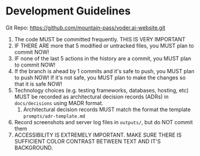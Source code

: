 # Development Guidelines

Git Repo: https://github.com/mountain-pass/voder.ai-website.git

1. The code MUST be committed frequently. THIS IS VERY IMPORTANT
2. IF THERE ARE more that 5 modified or untracked files, you MUST plan to commit NOW!
3. IF none of the last 5 actions in the history are a commit, you MUST plan to commit NOW!
4. If the branch is ahead by 1 commits and it's safe to push, you MUST plan to push NOW! If it's not safe, you MUST plan to make the changes so that it is safe NOW!
5. Technology choices (e.g. testing frameworks, databases, hosting, etc) MUST be recorded as architectural decision records (ADRs) in `docs/decisions` using MADR format.
   1. Architectural decision records MUST match the format the template `prompts/adr-template.md`
6. Record screenshots and server log files in `outputs/`, but do NOT commit them
7. ACCESSIBILITY IS EXTREMELY IMPORTANT. MAKE SURE THERE IS SUFFICIENT COLOR CONTRAST BETWEEN TEXT AND IT'S BACKGROUND.
